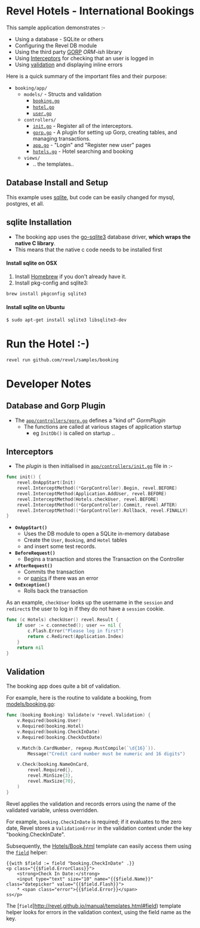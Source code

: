 Revel Hotels -  International Bookings
=========================================

This sample application demonstrates :-

* Using a database - SQLite or others 
* Configuring the Revel DB module
* Using the third party [GORP](https://github.com/coopernurse/gorp) *ORM-ish* library
* Using [Interceptors](http://revel.github.io/manual/interceptors) for checking that an user is logged in
* Using [validation](http://revel.github.io/manual/validation) and displaying inline errors


Here is a quick summary of the important files and their purpose:

* `booking/app/`
	* `models/`		- Structs and validation
		* [`booking.go`](/booking//app/models/booking.go)
		* [`hotel.go`](/booking//app/models/hotel.go)
		* [`user.go`](/booking/app/models/user.go)
	* `controllers/`
        * [`init.go`](/booking/controllers/init.go)    - Register all of the interceptors.
        * [`gorp.go`](/booking/controllers/gorp.go)    - A plugin for setting up Gorp, creating tables, and managing transactions.
        * [`app.go`](/booking/controllers/app.go)     - "Login" and "Register new user" pages
        * [`hotels.go`](/booking/controllers/hotels.go)  - Hotel searching and booking
    * `views/`
        * .. the templates..


Database Install and Setup
--------------------------------
This example uses [sqlite](https://www.sqlite.org/), but code can be easily changed for mysql, postgres, et all.

## sqlite Installation

- The booking app uses the [go-sqlite3](https://github.com/mattn/go-sqlite3) database driver, **which wraps the native C library**.
- This means that the native c code needs to be installed first

#### Install sqlite on OSX

1. Install [Homebrew](http://mxcl.github.com/homebrew/) if you don't already have it.
2. Install pkg-config and sqlite3:

```bash
brew install pkgconfig sqlite3
```

#### Install sqlite on Ubuntu

```bash
$ sudo apt-get install sqlite3 libsqlite3-dev
```

Run the Hotel :-)
=============================
```bash
revel run github.com/revel/samples/booking
```

Developer Notes
=============================

## Database and Gorp Plugin

* The [`app/controllers/gorp.go`](/booking/app/controllers/gorp.go) defines a "kind of"  *GormPlugin* 
  * The functions are called at various stages of application startup
    * eg `InitDb()` is called on startup ..

## Interceptors

* The *plugin* is then initialised in [`app/controllers/init.go`](/booking/app/controllers/init.go) file in :-

```go
func init() {
	revel.OnAppStart(Init)
	revel.InterceptMethod((*GorpController).Begin, revel.BEFORE)
	revel.InterceptMethod(Application.AddUser, revel.BEFORE)
	revel.InterceptMethod(Hotels.checkUser, revel.BEFORE)
	revel.InterceptMethod((*GorpController).Commit, revel.AFTER)
	revel.InterceptMethod((*GorpController).Rollback, revel.FINALLY)
}
```

* **`OnAppStart()`** 
    * Uses the DB module to open a SQLite in-memory database
    * Create the `User`, `Booking`, and `Hotel` tables
    * and insert some test records.
* **`BeforeRequest()`**
    * Begins a transaction and stores the Transaction on the Controller
* **`AfterRequest()`** 
    * Commits the transaction
    * or [panics](https://github.com/golang/go/wiki/PanicAndRecover) if there was an error
* **`OnException()`** 
    * Rolls back the transaction


As an example, `checkUser` looks up the username in the `session` and `redirect`s
the user to log in if they do not have a `session` cookie.

```go
func (c Hotels) checkUser() revel.Result {
	if user := c.connected(); user == nil {
		c.Flash.Error("Please log in first")
		return c.Redirect(Application.Index)
	}
	return nil
}
```

## Validation

The booking app does quite a bit of validation.

For example, here is the routine to validate a booking, from
[models/booking.go](/booking/app/models/booking.go):

```go
func (booking Booking) Validate(v *revel.Validation) {
	v.Required(booking.User)
	v.Required(booking.Hotel)
	v.Required(booking.CheckInDate)
	v.Required(booking.CheckOutDate)

	v.Match(b.CardNumber, regexp.MustCompile(`\d{16}`)).
		Message("Credit card number must be numeric and 16 digits")

	v.Check(booking.NameOnCard,
		revel.Required{},
		revel.MinSize{3},
		revel.MaxSize{70},
	)
}
```

Revel applies the validation and records errors using the name of the
validated variable, unless overridden.  

For example, `booking.CheckInDate` is
required; if it evaluates to the zero date, Revel stores a `ValidationError` in
the validation context under the key "booking.CheckInDate".

Subsequently, the  [Hotels/Book.html](/booking/app/views/Hotels/Book.html)
template can easily access them using the [`field`](http://revel.github.io/manual/templates.html#field) helper:

```
{{with $field := field "booking.CheckInDate" .}}
<p class="{{$field.ErrorClass}}">
    <strong>Check In Date:</strong>
    <input type="text" size="10" name="{{$field.Name}}" class="datepicker" value="{{$field.Flash}}">
    * <span class="error">{{$field.Error}}</span>
ss</p>
```

The [`field`]http://revel.github.io/manual/templates.html#field) template helper looks for errors in the validation context, using
the field name as the key.
